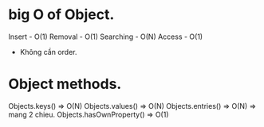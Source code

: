 # big O of Object.
Insert - O(1)
Removal - O(1)
Searching - O(N)
Access - O(1)
- Không cần order.

# Object methods.
Objects.keys() => O(N)
Objects.values() => O(N)
Objects.entries() => O(N) => mang 2 chieu.
Objects.hasOwnProperty() => O(1)


